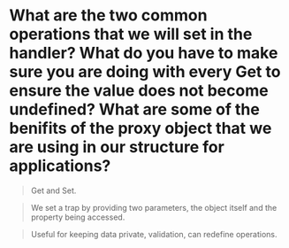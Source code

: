 # What are the two common operations that we will set in the handler?  What do you have to make sure you are doing with every Get to ensure the value does not become undefined?  What are some of the benifits of the proxy object that we are using in our structure for applications?

>Get and Set.  

>We set a trap by providing two parameters, the object itself and the property being accessed.

>Useful for keeping data private, validation, can redefine operations. 